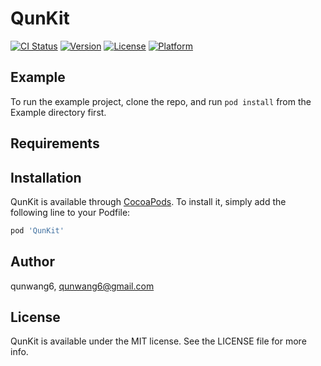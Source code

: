 # QunKit

[![CI Status](https://img.shields.io/travis/qunwang6/QunKit.svg?style=flat)](https://travis-ci.org/qunwang6/QunKit)
[![Version](https://img.shields.io/cocoapods/v/QunKit.svg?style=flat)](https://cocoapods.org/pods/QunKit)
[![License](https://img.shields.io/cocoapods/l/QunKit.svg?style=flat)](https://cocoapods.org/pods/QunKit)
[![Platform](https://img.shields.io/cocoapods/p/QunKit.svg?style=flat)](https://cocoapods.org/pods/QunKit)

## Example

To run the example project, clone the repo, and run `pod install` from the Example directory first.

## Requirements

## Installation

QunKit is available through [CocoaPods](https://cocoapods.org). To install
it, simply add the following line to your Podfile:

```ruby
pod 'QunKit'
```

## Author

qunwang6, qunwang6@gmail.com

## License

QunKit is available under the MIT license. See the LICENSE file for more info.
